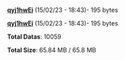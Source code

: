 [**qyj1hwEi**](/data/qyj1hwEi.txt) (15/02/23 - 18:43)- 195 bytes

[**qyj1hwEi**](/data/qyj1hwEi.txt) (15/02/23 - 18:43)- 195 bytes

**Total Datas**: 10059

**Total Size**: 65.84 MB / 65.8 MB